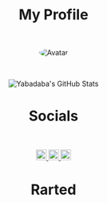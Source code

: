 <h1 style="text-align: center;" align="center"> My Profile </h1> <br>

<p align="center">
  <a>
<img src="https://cdn.discordapp.com/avatars/237402579301171220/01575e94a6a2772d9260c31676b913f2.png?size=256" alt="Avatar" style="border-radius: 75%;">
  </a><br>
</p>

‎<p align="center">
  ![Yabadaba's GitHub Stats](https://github-readme-stats.vercel.app/api?username=Yabadababalaba&show_icons=true&theme=tokyonight)
</p>

<h1 style="text-align: center;" align="center"> Socials </h1> <br>
<p align="center">
  <a href="https://discord.bio/p/Yabadaba">
    <img alt="Discord" width="21px" src="https://raw.githubusercontent.com/epicgamersgg/epicgamersgg/0e566c7ef6fdaa30c4b79fec47d269e685686b63/assets/discord.svg" />
  </a>
  <a href="https://www.twitch.tv/yabonthem">
    <img alt="Twitch" width="21px" src="https://raw.githubusercontent.com/epicgamersgg/epicgamersgg/0e566c7ef6fdaa30c4b79fec47d269e685686b63/assets/twitch.svg" />
  </a>
  <a href="https://www.youtube.com/channel/UC381YFQJubQanhHWrDCZviw">
    <img alt="YouTube" width="21px" src="https://raw.githubusercontent.com/epicgamersgg/epicgamersgg/0e566c7ef6fdaa30c4b79fec47d269e685686b63/assets/youtube.svg" >
  </a>
</p>

<h1 style="text-align: center;" align="center"> Rarted </h1> <br>
